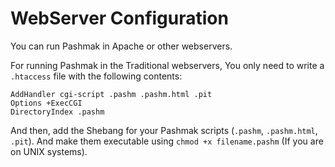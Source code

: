 # WebServer Configuration
You can run Pashmak in Apache or other webservers.

For running Pashmak in the Traditional webservers, You only need to write a `.htaccess` file with the following contents:

```htaccess
AddHandler cgi-script .pashm .pashm.html .pit
Options +ExecCGI
DirectoryIndex .pashm
```

And then, add the Shebang for your Pashmak scripts (`.pashm`, `.pashm.html`, `.pit`).
And make them executable using `chmod +x filename.pashm` (If you are on UNIX systems).

